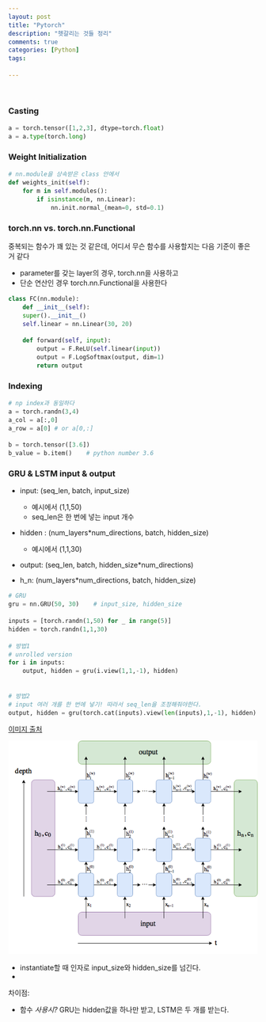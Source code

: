 ```yaml
---
layout: post
title: "Pytorch"
description: "헷갈리는 것들 정리"
comments: true
categories: [Python]
tags:

---
```


<br>

###  Casting

```python
a = torch.tensor([1,2,3], dtype=torch.float)
a = a.type(torch.long)
```



### Weight Initialization

```python
# nn.module을 상속받은 class 안에서
def weights_init(self):
    for m in self.modules():
        if isinstance(m, nn.Linear):
            nn.init.normal_(mean=0, std=0.1)
```



### torch.nn vs. torch.nn.Functional

중복되는 함수가 꽤 있는 것 같은데, 어디서 무슨 함수를 사용할지는 다음 기준이 좋은 거 같다

- parameter를 갖는 layer의 경우, torch.nn을 사용하고 
- 단순 연산인 경우 torch.nn.Functional을 사용한다

```python
class FC(nn.module):
	def __init__(self):    
	super().__init__()
    self.linear = nn.Linear(30, 20)
    
    def forward(self, input):
        output = F.ReLU(self.linear(input))
        output = F.LogSoftmax(output, dim=1)
        return output
```



### Indexing

```python
# np index과 동일하다
a = torch.randn(3,4)
a_col = a[:,0]
a_row = a[0] # or a[0,:]

b = torch.tensor([3.6])
b_value = b.item()    # python number 3.6
```



### GRU & LSTM input & output

- input: (seq_len, batch, input_size)
  - 예시에서 (1,1,50)
  - seq_len은 한 번에 넣는 input 개수
- hidden : (num_layers*num_directions, batch, hidden_size)
  - 예시에서 (1,1,30)



- output: (seq_len, batch, hidden_size*num_directions)
- h_n: (num_layers*num_directions, batch, hidden_size)



```python
# GRU
gru = nn.GRU(50, 30)    # input_size, hidden_size

inputs = [torch.randn(1,50) for _ in range(5)] 
hidden = torch.randn(1,1,30)

# 방법1
# unrolled version
for i in inputs:
	output, hidden = gru(i.view(1,1,-1), hidden)


# 방법2
# input 여러 개를 한 번에 넣기! 따라서 seq_len을 조정해줘야한다.
output, hidden = gru(torch.cat(inputs).view(len(inputs),1,-1), hidden)
```



[이미지 출처](https://stackoverflow.com/questions/48302810/whats-the-difference-between-hidden-and-output-in-pytorch-lstm?utm_medium=organic&utm_source=google_rich_qa&utm_campaign=google_rich_qa)



![lstm](../assets/img/torchlstm.png)

- instantiate할 때 인자로 input_size와 hidden_size를 넘긴다.
- 

차이점:

- 함수 *사용시?* GRU는 hidden값을 하나만 받고, LSTM은 두 개를 받는다.

